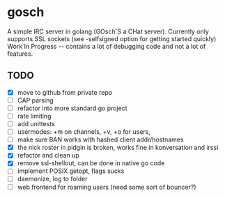 # gosch
A simple IRC server in golang  (GOsch`S a CHat server).
Currently only supports SSL sockets (see -selfsigned option for getting started quickly)
Work In Progress -- contains a lot of debugging code and not a lot of features.

## TODO

- [x] move to github from private repo
- [ ] CAP parsing
- [ ] refactor into more standard go project
- [ ] rate limiting
- [ ] add unittests
- [ ] usermodes: +m on channels, +v, +o for users,
- [ ] make sure BAN works with hashed client addr/hostnames
- [x] the nick roster in pidgin is broken, works fine in konversation and irssi
- [x] refactor and clean up
- [x] remove ssl-shellout, can be done in native go code
- [ ] implement POSIX getopt, flags sucks 
- [ ] daemonize, log to folder
- [ ] web frontend for roaming users (need some sort of bouncer?)
